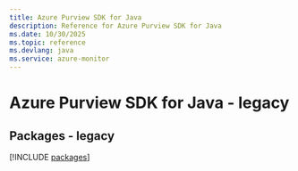 ```yaml
---
title: Azure Purview SDK for Java
description: Reference for Azure Purview SDK for Java
ms.date: 10/30/2025
ms.topic: reference
ms.devlang: java
ms.service: azure-monitor
---
```

# Azure Purview SDK for Java - legacy
## Packages - legacy
[!INCLUDE [packages](purview-index.md)]